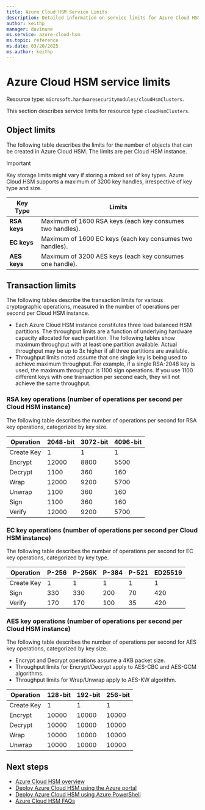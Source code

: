 ```yaml
---
title: Azure Cloud HSM Service Limits
description: Detailed information on service limits for Azure Cloud HSM, including object limits and transaction limits for various cryptographic operations.
author: keithp
manager: davinune
ms.service: azure-cloud-hsm
ms.topic: reference
ms.date: 03/20/2025
ms.author: keithp
---
```


# Azure Cloud HSM service limits

Resource type: `microsoft.hardwaresecuritymodules/cloudHsmClusters`.

This section describes service limits for resource type `cloudHsmClusters`.

## Object limits

The following table describes the limits for the number of objects that can be created in Azure Cloud HSM. The limits are per Cloud HSM instance.

> [!IMPORTANT]
> Key storage limits might vary if storing a mixed set of key types. Azure Cloud HSM supports a maximum of 3200 key handles, irrespective of key type and size.

| **Key Type** | **Limits**   |
| ------------- | -------------- |
| **RSA keys**  | Maximum of 1600 RSA keys (each key consumes two handles). | 
| **EC keys**  | Maximum of 1600 EC keys (each key consumes two handles). | 
| **AES keys**  | Maximum of 3200 AES keys (each key consumes one handle). | 

## Transaction limits

The following tables describe the transaction limits for various cryptographic operations, measured in the number of operations per second per Cloud HSM instance.

- Each Azure Cloud HSM instance constitutes three load balanced HSM partitions. The throughput limits are a function of underlying hardware capacity allocated for each partition. The following tables show maximum throughput with at least one partition available. Actual throughput may be up to 3x higher if all three partitions are available.
- Throughput limits noted assume that one single key is being used to achieve maximum throughput. For example, if a single RSA-2048 key is used, the maximum throughput is 1100 sign operations. If you use 1100 different keys with one transaction per second each, they will not achieve the same throughput.
  
### RSA key operations (number of operations per second per Cloud HSM instance)

The following table describes the number of operations per second for RSA key operations, categorized by key size.

| **Operation** | **2048-bit**   | **3072-bit** | **4096-bit** |
| ------------- | -------------- | ------------ |------------- |
| Create Key | 1 | 1 | 1 |
| Encrypt | 12000 | 8800 | 5500 |
| Decrypt | 1100 | 360 | 160 |
| Wrap | 12000 | 9200 | 5700 |
| Unwrap | 1100 | 360 | 160 |
| Sign | 1100 | 360 | 160 |
| Verify | 12000 | 9200 | 5700 |
### EC key operations (number of operations per second per Cloud HSM instance)

The following table describes the number of operations per second for EC key operations, categorized by key type.

| **Operation** | **P-256** | **P-256K** | **P-384** | **P-521** | **ED25519** |
| ------------- | ----------| ---------- | --------- | --------- | ----------- |
| Create Key | 1 | 1 | 1 | 1 | 1 |
| Sign | 330 | 330 | 200 | 70 | 420 |
| Verify | 170 | 170 | 100 | 35 | 420 |

### AES key operations (number of operations per second per Cloud HSM instance)

The following table describes the number of operations per second for AES key operations, categorized by key size. 

- Encrypt and Decrypt operations assume a 4KB packet size.
- Throughput limits for Encrypt/Decrypt apply to AES-CBC and AES-GCM algorithms.
- Throughput limits for Wrap/Unwrap apply to AES-KW algorithm.

| **Operation** | **128-bit** | **192-bit** | **256-bit** |
| ------------- | ------------| ----------- | ----------- | 
| Create Key | 1 | 1 | 1 |
| Encrypt | 10000 | 10000 | 10000 |
| Decrypt | 10000 | 10000 | 10000 |
| Wrap | 10000 | 10000 | 10000 |
| Unwrap | 10000 | 10000 | 10000 |

## Next steps
- [Azure Cloud HSM overview](overview.md)
- [Deploy Azure Cloud HSM using the Azure portal](quickstart-portal.md)
- [Deploy Azure Cloud HSM using Azure PowerShell](quickstart-powershell.md)
- [Azure Cloud HSM FAQs](faq.yml)
